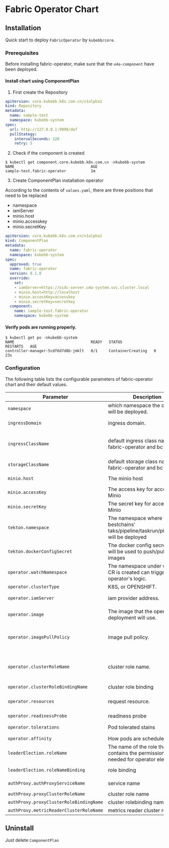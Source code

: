 # Fabric Operator Chart

## Installation

Quick start to deploy `FabricOperator` by `kubebb/core`.

### Prerequisites

Before installing fabric-operator, make sure that the `u4a-component` have been deployed.

#### Install chart using ComponentPlan

1. First create the Repository

```yaml
apiVersion: core.kubebb.k8s.com.cn/v1alpha1
kind: Repository
metadata:
  name: sample-test
  namespace: kubebb-system
spec:
  url: http://127.0.0.1:9999/def
  pullStategy:
    intervalSeconds: 120
    retry: 5
```

2. Check if the component is created

```shell
$ kubectl get component.core.kubebb.k8s.com.cn -nkubebb-system
NAME                                  AGE
sample-test.fabric-operator           1m
```

3. Create ComponentPlan installation operator

According to the contents of `values.yaml`, there are three positions that need to be replaced


- namespace
- iamServer
- minio.host
- minio.accesskey
- minio.secretKey

```yaml
apiVersion: core.kubebb.k8s.com.cn/v1alpha1
kind: ComponentPlan
metadata:
  name: fabric-operator
  namespace: kubebb-system
spec:
  approved: true
  name: fabric-operator
  version: 0.1.0
  override:
    set:
    - iamServer=https://oidc-server.u4a-system.svc.cluster.local
    - minio.host=http://localhost
    - minio.accessKey=accesskey
    - minio.secretKey=secretkey 
  component:
    name: sample-test.fabric-operator
    namespace: kubebb-system
```

#### Verify pods are running properly.

```shell
$ kubectl get po -nkubebb-system
NAME                                  READY   STATUS              RESTARTS   AGE
controller-manager-5cdf6d7d8b-jmklt   0/1     ContainerCreating   0          23s
```

### Configuration

The following table lists the configurable parameters of fabric-operator chart and their default values.

| Parameter                                   | Description                                 | Default                                                          |
| ------------------------------------------- | ------------------------------------------- | ---------------------------------------------------------------- |
| `namespace`                               | which namespace the operator will be deployed.   | default `baas-system`. |
| `ingressDomain`                           | ingress domain.    | default `empty`, **you must set it**.       |
| `ingressClassName`                        | default ingress class name in fabric-operator and bc-apis  | default `portal-ingress` which installed by `installer`,  **you must set it**    |
| `storageClassName`                        | default storage class name in fabric-operator and bc-apis   | default `empty`      |
| `minio.host`                              | The minio host   | default `minio.bestchains-addons.svc.cluster.local`   |
| `minio.accessKey`                         | The access key for accessing Minio  | default   |
| `minio.secretKey`                         | The secret key for accessing Minio   | default   |
| `tekton.namespace`                        | The namespace where bestchains' taks/pipeline/taskrun/pipelinerun will be deployed   | default `bestchains-pipelinerun`   |
| `tekton.dockerConfigSecret`               |  The docker config secret which will be used to push/pull built images  | default `dockerhub-secret`   |
| `operator.watchNamespace`                 | The namespace under which the CR is created can trigger the operator's logic.   | default `empty`, means all namespace. |
| `operator.clusterType`                    | K8S, or OPENSHIFT. | default `K8S`.                |
| `operator.iamServer`                      | iam provider address.                            | default `emtpy`, **you must set it**.   |
| `operator.image`                          | The image that the operator deployment will use. | default `hyperledgerk8s/fabric-operator:latest`   |
| `operator.imagePullPolicy`                | image pull policy.          | default `IfNotPresent`. Other optional values for reference [image pull policy](https://kubernetes.io/docs/concepts/containers/images/#image-pull-policy)  |
| `operator.clusterRoleName`                |  cluster role name. | The clusterrole contains the permissions required by the operator's serviceaccount. default `manager-role` |
| `operator.clusterRoleBindingName`         | cluster role binding   | default `operator` |
| `operator.resources`                      | request resource.  | default request cpu is `100m`, default request memory is `200Mi` |
| `operator.readinessProbe`                 | readiness probe        |                |
| `operator.tolerations`                    | Pod tolerated stains   | Tolerate all stains by default    |
| `operator.affinity`                       | How pods are scheduled |                                   |
| `leaderElection.roleName`                 | The name of the role that contains the permissions needed for operator elections | default `leader-election-role` |
| `leaderElection.roleNameBinding`          | role binding   | default `leader-election-rolebinding`  |
| `authProxy.authProxyServiceName`          | service name   | default `controller-manager-metrics-service` |
| `authProxy.proxyClusterRoleName`          | cluster role name                  | default `proxy-role`           |
| `authProxy.proxyClusterRoleBindingName`   | cluster rolebinding name           | default `proxy-rolebinding`    |
| `authProxy.metricReaderClusterRoleName`   | metrics reader cluster role name   | default `metrics-reader`        |

## Uninstall

Just delete `ComponentPlan`
